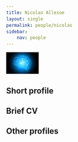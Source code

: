 ```yaml
---
title: Nicolas Allesoe
layout: single
permalink: people/nicolas
sidebar:
    nav: people
---
```



![Nicolas](/assets/images/brain.jpg)

## Short profile



## Brief CV


## Other profiles
